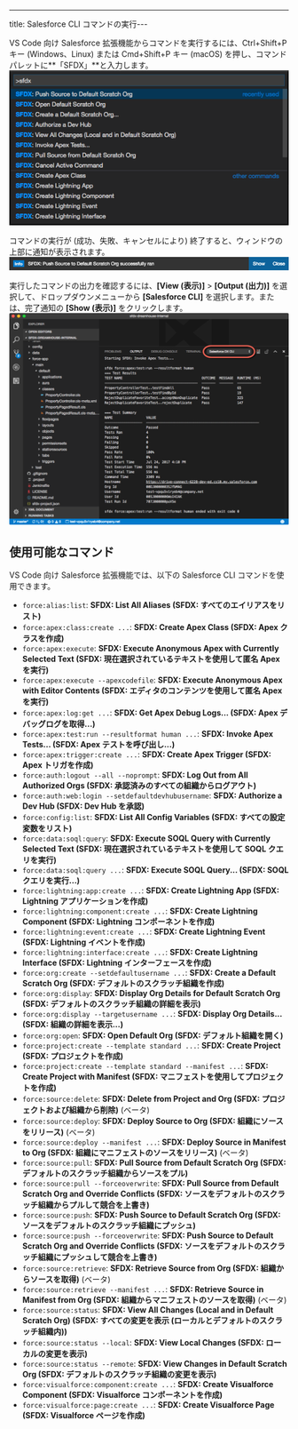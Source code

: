 ---
title: Salesforce CLI コマンドの実行---

VS Code 向け Salesforce 拡張機能からコマンドを実行するには、Ctrl+Shift+P キー \(Windows、Linux\) または Cmd+Shift+P キー \(macOS\) を押し、コマンドパレットに**「SFDX」**と入力します。  
![コマンドパレット。SFDX コマンドを表示するように絞り込まれています。](../../images/sfdx_commands.png)

コマンドの実行が \(成功、失敗、キャンセルにより\) 終了すると、ウィンドウの上部に通知が表示されます。  
![ソースがスクラッチ組織に正常にプッシュされたことを伝える通知](../../images/command_success_notification.png)

実行したコマンドの出力を確認するには、**[View \(表示\)]** > **[Output \(出力\)]** を選択して、ドロップダウンメニューから **[Salesforce CLI]** を選択します。または、完了通知の **[Show \(表示\)]** をクリックします。  
![[Output \(出力\)] ビュー。Apex テスト実行の結果が表示されています。](../../images/output_view.png)

## 使用可能なコマンド

VS Code 向け Salesforce 拡張機能では、以下の Salesforce CLI コマンドを使用できます。

- `force:alias:list`: **SFDX: List All Aliases \(SFDX: すべてのエイリアスをリスト\)**
- `force:apex:class:create ...`: **SFDX: Create Apex Class \(SFDX: Apex クラスを作成\)**
- `force:apex:execute`: **SFDX: Execute Anonymous Apex with Currently Selected Text \(SFDX: 現在選択されているテキストを使用して匿名 Apex を実行\)**
- `force:apex:execute --apexcodefile`: **SFDX: Execute Anonymous Apex with Editor Contents \(SFDX: エディタのコンテンツを使用して匿名 Apex を実行\)**
- `force:apex:log:get ...`: **SFDX: Get Apex Debug Logs... \(SFDX: Apex デバッグログを取得...\)**
- `force:apex:test:run --resultformat human ...`: **SFDX: Invoke Apex Tests... \(SFDX: Apex テストを呼び出し...\)**
- `force:apex:trigger:create ...`: **SFDX: Create Apex Trigger \(SFDX: Apex トリガを作成\)**
- `force:auth:logout --all --noprompt`: **SFDX: Log Out from All Authorized Orgs \(SFDX: 承認済みのすべての組織からログアウト\)**
- `force:auth:web:login --setdefaultdevhubusername`: **SFDX: Authorize a Dev Hub \(SFDX: Dev Hub を承認\)**
- `force:config:list`: **SFDX: List All Config Variables \(SFDX: すべての設定変数をリスト\)**
- `force:data:soql:query`: **SFDX: Execute SOQL Query with Currently Selected Text \(SFDX: 現在選択されているテキストを使用して SOQL クエリを実行\)**
- `force:data:soql:query ...`: **SFDX: Execute SOQL Query... \(SFDX: SOQL クエリを実行...\)**
- `force:lightning:app:create ...`: **SFDX: Create Lightning App \(SFDX: Lightning アプリケーションを作成\)**
- `force:lightning:component:create ...`: **SFDX: Create Lightning Component \(SFDX: Lightning コンポーネントを作成\)**
- `force:lightning:event:create ...`: **SFDX: Create Lightning Event \(SFDX: Lightning イベントを作成\)**
- `force:lightning:interface:create ...`: **SFDX: Create Lightning Interface \(SFDX: Lightning インターフェースを作成\)**
- `force:org:create --setdefaultusername ...`: **SFDX: Create a Default Scratch Org \(SFDX: デフォルトのスクラッチ組織を作成\)**
- `force:org:display`: **SFDX: Display Org Details for Default Scratch Org \(SFDX: デフォルトのスクラッチ組織の詳細を表示\)**
- `force:org:display --targetusername ...`: **SFDX: Display Org Details... \(SFDX: 組織の詳細を表示...\)**
- `force:org:open`: **SFDX: Open Default Org \(SFDX: デフォルト組織を開く\)**
- `force:project:create --template standard ...`: **SFDX: Create Project \(SFDX: プロジェクトを作成\)**
- `force:project:create --template standard --manifest ...`: **SFDX: Create Project with Manifest \(SFDX: マニフェストを使用してプロジェクトを作成\)**
- `force:source:delete`: **SFDX: Delete from Project and Org \(SFDX: プロジェクトおよび組織から削除\)** \(ベータ\)
- `force:source:deploy`: **SFDX: Deploy Source to Org \(SFDX: 組織にソースをリリース\)** \(ベータ\)
- `force:source:deploy --manifest ...`: **SFDX: Deploy Source in Manifest to Org \(SFDX: 組織にマニフェストのソースをリリース\)** \(ベータ\)
- `force:source:pull`: **SFDX: Pull Source from Default Scratch Org \(SFDX: デフォルトのスクラッチ組織からソースをプル\)**
- `force:source:pull --forceoverwrite`: **SFDX: Pull Source from Default Scratch Org and Override Conflicts \(SFDX: ソースをデフォルトのスクラッチ組織からプルして競合を上書き\)**
- `force:source:push`: **SFDX: Push Source to Default Scratch Org \(SFDX: ソースをデフォルトのスクラッチ組織にプッシュ\)**
- `force:source:push --forceoverwrite`: **SFDX: Push Source to Default Scratch Org and Override Conflicts \(SFDX: ソースをデフォルトのスクラッチ組織にプッシュして競合を上書き\)**
- `force:source:retrieve`: **SFDX: Retrieve Source from Org \(SFDX: 組織からソースを取得\)** \(ベータ\)
- `force:source:retrieve --manifest ...`: **SFDX: Retrieve Source in Manifest from Org \(SFDX: 組織からマニフェストのソースを取得\)** \(ベータ\)
- `force:source:status`: **SFDX: View All Changes \(Local and in Default Scratch Org\) \(SFDX: すべての変更を表示 \(ローカルとデフォルトのスクラッチ組織内\)\)**
- `force:source:status --local`: **SFDX: View Local Changes \(SFDX: ローカルの変更を表示\)**
- `force:source:status --remote`: **SFDX: View Changes in Default Scratch Org \(SFDX: デフォルトのスクラッチ組織の変更を表示\)**
- `force:visualforce:component:create ...`: **SFDX: Create Visualforce Component \(SFDX: Visualforce コンポーネントを作成\)**
- `force:visualforce:page:create ...`: **SFDX: Create Visualforce Page \(SFDX: Visualforce ページを作成\)**
